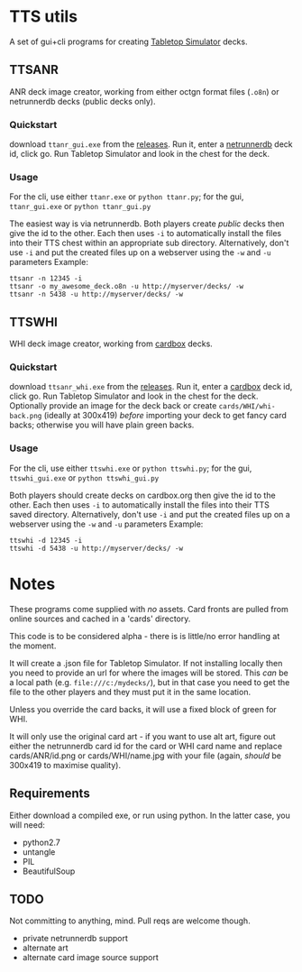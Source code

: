 # TTS utils
A set of gui+cli programs for creating [Tabletop Simulator](http://berserk-games.com/) decks.

## TTSANR
ANR deck image creator, working from either octgn format files (`.o8n`) or netrunnerdb decks (public decks only).

### Quickstart

download `ttanr_gui.exe` from the [releases](https://github.com/cwoac/TTANR/releases/latest). Run it, enter a [netrunnerdb](http://netrunnerdb.com/) deck id, click go. Run Tabletop Simulator and look in the chest for the deck.

### Usage

For the cli, use either `ttanr.exe` or `python ttanr.py`; for the gui, `ttanr_gui.exe` or `python ttanr_gui.py`

The easiest way is via netrunnerdb. Both players create *public* decks then give the id to the other. Each then uses `-i` to automatically install the files into their TTS chest within an appropriate sub directory.
Alternatively, don't use `-i` and put the created files up on a webserver using the `-w` and `-u` parameters
Example:
````
ttsanr -n 12345 -i
ttsanr -o my_awesome_deck.o8n -u http://myserver/decks/ -w
ttsanr -n 5438 -u http://myserver/decks/ -w
````

## TTSWHI
WHI deck image creator, working from [cardbox](http://cardbox.org/) decks.

### Quickstart

download `ttsanr_whi.exe` from the [releases](https://github.com/cwoac/TTANR/releases/latest). Run it, enter a [cardbox](http://cardbox.org/) deck id, click go. Run Tabletop Simulator and look in the chest for the deck. Optionally provide an image for the deck back or create `cards/WHI/whi-back.png` (ideally at 300x419) *before* importing your deck to get fancy card backs; otherwise you will have plain green backs.

### Usage

For the cli, use either `ttswhi.exe` or `python ttswhi.py`; for the gui, `ttswhi_gui.exe` or `python ttswhi_gui.py`

Both players should create decks on cardbox.org then give the id to the other. Each then uses `-i` to automatically install the files into their TTS saved directory.
Alternatively, don't use `-i` and put the created files up on a webserver using the `-w` and `-u` parameters
Example:
````
ttswhi -d 12345 -i
ttswhi -d 5438 -u http://myserver/decks/ -w
````

# Notes

These programs come supplied with *no* assets. Card fronts are pulled from online sources and cached in a 'cards' directory.

This code is to be considered alpha - there is is little/no error handling at the moment.

It will create a .json file for Tabletop Simulator. If not installing locally then you need to provide an url for where the images will be stored. This *can* be a local path (e.g. `file:///c:/mydecks/`), but in that case you need to get the file to the other players and they must put it in the same location.

Unless you override the card backs, it will use a fixed block of green for WHI.

It will only use the original card art - if you want to use alt art, figure out either the netrunnerdb card id for the card or WHI card name and replace cards/ANR/id.png or cards/WHI/name.jpg with your file (again, *should* be 300x419 to maximise quality).

## Requirements
Either download a compiled exe, or run using python. In the latter case, you will need:
- python2.7
- untangle
- PIL
- BeautifulSoup

## TODO
Not committing to anything, mind. Pull reqs are welcome though.
- private netrunnerdb support
- alternate art
- alternate card image source support

